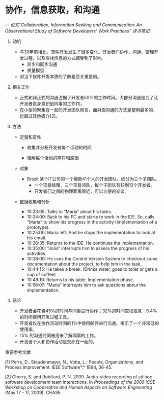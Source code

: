 # 协作，信息获取，和沟通

*-- 论文"Collaboration, Information Seeking and Communication: An Observational Study of Software Developers’ Work Practices" 读书笔记*

1. 动机

   - 与30年前相比，软件开发发生了很多变化。开发者们协作、沟通、管理开发过程、以及查找信息的方式都受到了影响。
     - 异步和同步沟通
     - 质量模型
   - 对当下软件开发本质的了解是至关重要的。

2. 相关工作

   - 正式和非正式的沟通占据了开发者50%的工作时间。大部分沟通是为了让开发者自身意识到同事的工作[1]。
   - 在小型的聚集在一起的开发团队而言，面对面沟通的方式是使用最多的，远超过其他媒介[2]。

3. 方法

   - 定量和定性

     - 收集并分析开发者每个活动的时间

     - 理解每个活动的存在和原因

   - 对象

     - Brazil 某个IT公司的一个爆款41个人的开发团队，细分为三个子团队。
       - 一个项目经理，三个项目领队，每个子团队有12到13个开发者。
       - 开发者们之间的物理距离很近，可以方便的交谈。

   - 数据收集和分析

     - 10:23:05: Talks to “Maria” about his tasks. 
     - 10:24:00: Back to his PC and starts to work in the IDE. So, calls “Maria” to show his progress in the activity (Implementation of a prototype).
     - 10:25:00: Maria left. And he stops the implementation to look at his email.
     - 10:26:35: Returns to the IDE. He continues the implementation.
     - 10:35:00: “João” interrupts him to assess the progress of his activities.
     -  10:38:00: He uses the Control Version System to checkout some documentation about the project, to help him in the task.
     - 10:44:15: He takes a break. (Drinks water, goes to toilet or gets a cup of coffee)
     - 10:49:10: Returns to his table. Implementation phase.
     - 10:56:07: “Maria” interrupts him to ask questions about the implementation. 

4. 结论

   - 开发者会花费45%的时间与同事进行协作；32%的时间查找信息；9.4%的时间使用开发过程工具。
   - 开发者仅在协作活动时间的1%中使用邮件进行沟通，揭示了一个非常低的使用率。
   - 15% 的沟通时间被用来了解同事的工作。
   - 开发者个人和协作活动是交织在一起的。

   

重要参考文献

[1] Perry, D., Staudenmayer, N., Votta, L.: People, Organizations, and Process Improvement. IEEE Software*,* 1994, 36-45. 

[2] Cherry, S. and Robillard, P. N. 2009. Audio-video recording of ad hoc software development team interactions. In *Proceedings of the 2009 ICSE Workshop on Cooperative and Human Aspects on Software Engineering* (May 17 - 17, 2009). CHASE. 